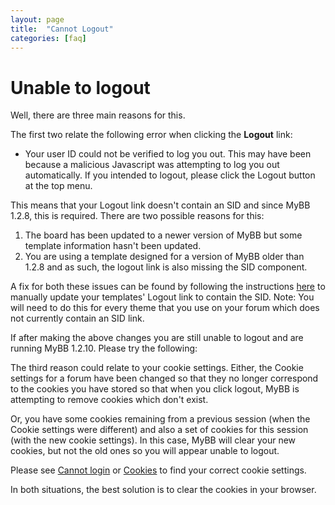 ```yaml
---
layout: page
title:  "Cannot Logout"
categories: [faq]
---
```


# Unable to logout

Well, there are three main reasons for this.

The first two relate the following error when clicking the **Logout** link:

 - Your user ID could not be verified to log you out. This may have been because a malicious Javascript was attempting to log you out automatically. If you intended to logout, please click the Logout button at the top menu.

This means that your Logout link doesn't contain an SID and since MyBB 1.2.8, this is required. There are two possible reasons for this:

 1. The board has been updated to a newer version of MyBB but some template information hasn't been updated.
 2. You are using a template designed for a version of MyBB older than 1.2.8 and as such, the logout link is also missing the SID component.

A fix for both these issues can be found by following the instructions [here](http://community.mybb.com/showthread.php?tid=25210&pid=177101#pid177101) to manually update your templates' Logout link to contain the SID. Note: You will need to do this for every theme that you use on your forum which does not currently contain an SID link.

If after making the above changes you are still unable to logout and are running MyBB 1.2.10. Please try the following:

The third reason could relate to your cookie settings. Either, the Cookie settings for a forum have been changed so that they no longer correspond to the cookies you have stored so that when you click logout, MyBB is attempting to remove cookies which don't exist.

Or, you have some cookies remaining from a previous session (when the Cookie settings were different) and also a set of cookies for this session (with the new cookie settings). In this case, MyBB will clear your new cookies, but not the old ones so you will appear unable to logout.

Please see [Cannot login](cant-login) or [Cookies](../miscellaneous/cookies) to find your correct cookie settings.

In both situations, the best solution is to clear the cookies in your browser.
